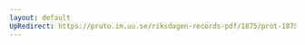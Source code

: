 ```yaml
---
layout: default
UpRedirect: https://pruto.im.uu.se/riksdagen-records-pdf/1875/prot-1875--ak--012.pdf
---
```

